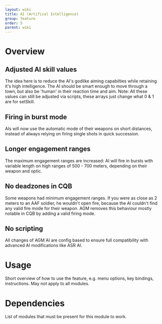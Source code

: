 ```yaml
---
layout: wiki
title: AI (Artifical Intelligence)
group: feature
order: 5
parent: wiki
---
```


# Overview
## Adjusted AI skill values
The idea here is to reduce the AI's godlike aiming capabilties while retaining it's high intelligence. The AI should be smart enough to move through a town, but also be 'human' in their reaction time and aim.
Note: All these values can still be adjusted via scripts, these arrays just change what 0 & 1 are for setSkill.
## Firing in burst mode
AIs will now use the automatic mode of their weapons on short distances, instead of always relying on firing single shots in quick succession.
## Longer engagement ranges
The maximum engagement ranges are increased: AI will fire in bursts with variable length on high ranges of 500 - 700 meters, depending on their weapon and optic.
## No deadzones in CQB
Some weapons had minimum engagement ranges. If you were as close as 2 meters to an AAF soldier, he wouldn't open fire, because the AI couldn't find any valid fire mode for their weapon. AGM removes this behaviour mostly notable in CQB by adding a valid firing mode.
## No scripting
All changes of AGM AI are config based to ensure full compatibility with advanced AI modifications like ASR AI.

# Usage
Short overview of how to use the feature, e.g. menu options, key bindings, 
instructions. May not apply to all modules.

# Dependencies
List of modules that must be present for this module to work.
